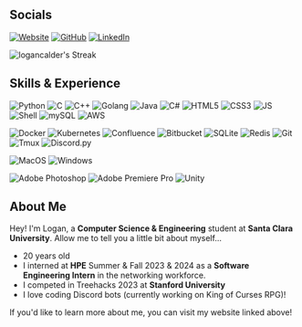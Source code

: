 ## Socials
[![Website](https://img.shields.io/badge/website-000000?style=for-the-badge&logo=About.me&logoColor=white)](https://lcalder.dev)
[![GitHub](https://img.shields.io/badge/GitHub-100000?style=for-the-badge&logo=github&logoColor=white)](https://github.com/logancalder)
[![LinkedIn](https://img.shields.io/badge/LinkedIn-0077B5?style=for-the-badge&logo=linkedin&logoColor=white)](https://www.linkedin.com/in/logan-calder-425a2124a/)
<p align="right">
  
  ![logancalder's Streak](https://github-readme-streak-stats.herokuapp.com/?user=logancalder&theme=tokyonight&hide_border=true)
</p>  

## Skills & Experience

![Python](https://img.shields.io/badge/Python-14354C?style=for-the-badge&logo=python&logoColor=white)
![C](https://img.shields.io/badge/C-00599C?style=for-the-badge&logo=c&logoColor=white)
![C++](https://img.shields.io/badge/C%2B%2B-00599C?style=for-the-badge&logo=c%2B%2B&logoColor=white)
![Golang](https://img.shields.io/badge/Go-00ADD8?style=for-the-badge&logo=go&logoColor=white)
![Java](https://img.shields.io/badge/Java-ED8B00?style=for-the-badge&logo=openjdk&logoColor=white)
![C#](https://img.shields.io/badge/C%23-239120?style=for-the-badge&logo=c-sharp&logoColor=white)
![HTML5](https://img.shields.io/badge/HTML5-E34F26?style=for-the-badge&logo=html5&logoColor=white)
![CSS3](https://img.shields.io/badge/CSS3-1572B6?style=for-the-badge&logo=css3&logoColor=white)
![JS](https://img.shields.io/badge/JavaScript-F7DF1E?style=for-the-badge&logo=javascript&logoColor=black)
![Shell](https://img.shields.io/badge/Shell_Script-121011?style=for-the-badge&logo=gnu-bash&logoColor=white)
![mySQL](https://img.shields.io/badge/MySQL-00000F?style=for-the-badge&logo=mysql&logoColor=white)
![AWS](https://img.shields.io/badge/Amazon_AWS-232F3E?style=for-the-badge&logo=amazon-aws&logoColor=white)

![Docker](https://img.shields.io/badge/docker-%230db7ed.svg?style=for-the-badge&logo=docker&logoColor=white)
![Kubernetes](https://img.shields.io/badge/kubernetes-%23326ce5.svg?style=for-the-badge&logo=kubernetes&logoColor=white)
![Confluence](https://img.shields.io/badge/confluence-%23172BF4.svg?style=for-the-badge&logo=confluence&logoColor=white)
![Bitbucket](https://img.shields.io/badge/bitbucket-%230047B3.svg?style=for-the-badge&logo=bitbucket&logoColor=white)
![SQLite](https://img.shields.io/badge/SQLite-07405E?style=for-the-badge&logo=sqlite&logoColor=white)
![Redis](https://img.shields.io/badge/redis-%23DD0031.svg?style=for-the-badge&logo=redis&logoColor=white)
![Git](https://img.shields.io/badge/git-%23F05033.svg?style=for-the-badge&logo=git&logoColor=white)
![Tmux](https://img.shields.io/badge/tmux-1BB91F?style=for-the-badge&logo=tmux&logoColor=white)
![Discord.py](https://img.shields.io/badge/Discord.py-5865F2?style=for-the-badge&logo=discord&logoColor=white)

![MacOS](https://img.shields.io/badge/iOS-000000?style=for-the-badge&logo=ios&logoColor=white)
![Windows](https://img.shields.io/badge/Windows-0078D6?style=for-the-badge&logo=windows&logoColor=white)

![Adobe Photoshop](https://img.shields.io/badge/adobe%20photoshop-%2331A8FF.svg?style=for-the-badge&logo=adobe%20photoshop&logoColor=white)
![Adobe Premiere Pro](https://img.shields.io/badge/Adobe%20Premiere%20Pro-9999FF.svg?style=for-the-badge&logo=Adobe%20Premiere%20Pro&logoColor=white)
![Unity](https://img.shields.io/badge/Unity-100000?style=for-the-badge&logo=unity&logoColor=white)
## About Me

<p>Hey! I'm Logan, a <strong>Computer Science & Engineering</strong> student at <strong>Santa Clara University</strong>. Allow me to tell you a little bit about myself...</p>
<ul>
  <li>20 years old</li>
  <li>I interned at <strong>HPE</strong> Summer & Fall 2023 & 2024 as a <strong>Software Engineering Intern</strong> in the networking workforce.</li>
  <li>I competed in Treehacks 2023 at <strong>Stanford University</strong></li>
  <li>I love coding Discord bots (currently working on King of Curses RPG)!</li>
</ul>
<p>If you'd like to learn more about me, you can visit my website linked above!</p>
